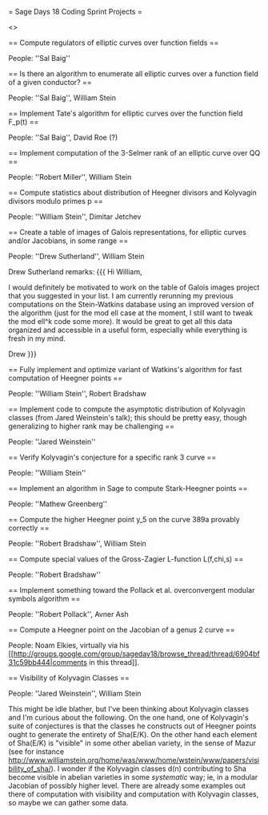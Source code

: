 = Sage Days 18 Coding Sprint Projects =
 
<<TableOfContents>>

== Compute regulators of elliptic curves over function fields ==

 People: ''Sal Baig''

== Is there an algorithm to enumerate all elliptic curves over a function field of a given conductor? ==

 People: ''Sal Baig'', William Stein


== Implement Tate's algorithm for elliptic curves over the function field F_p(t) ==

 People: ''Sal Baig'', David Roe (?)


== Implement computation of the 3-Selmer rank of an elliptic curve over QQ ==

 People: ''Robert Miller'', William Stein


== Compute statistics about distribution of Heegner divisors and Kolyvagin divisors modulo primes p ==

 People: ''William Stein'', Dimitar Jetchev


== Create a table of images of Galois representations, for elliptic curves and/or Jacobians, in some range ==

 People: ''Drew Sutherland'', William Stein

Drew Sutherland remarks: 
{{{
Hi William,

I would definitely be motivated to work on the table of Galois images project that you suggested in your list. I am currently rerunning my previous computations on the Stein-Watkins database using an improved version of the algorithm (just for the mod ell case at the moment, I still want to tweak the mod ell^k code some more). It would be great to get all this data organized and accessible in a useful form, especially while everything is fresh in my mind.

Drew
}}}



== Fully implement and optimize variant of Watkins's algorithm for fast computation of Heegner points ==

 People: ''William Stein'', Robert Bradshaw

== Implement code to compute the asymptotic distribution of Kolyvagin classes (from Jared Weinstein's talk); this should be pretty easy, though generalizing to higher rank may be challenging ==

 People: ''Jared Weinstein''

== Verify Kolyvagin's conjecture for a specific rank 3 curve ==

 People: ''William Stein''

== Implement an algorithm in Sage to compute Stark-Heegner points ==
 
 People: ''Mathew Greenberg''

== Compute the higher Heegner point y_5 on the curve 389a provably correctly  ==

 People: ''Robert Bradshaw'', William Stein


== Compute special values of the Gross-Zagier L-function L(f,chi,s)  ==
 
 People: ''Robert Bradshaw''

== Implement something toward the Pollack et al. overconvergent modular symbols algorithm ==

 People: ''Robert Pollack'', Avner Ash

== Compute a Heegner point on the Jacobian of a genus 2 curve ==

 People: Noam Elkies, virtually via his [[http://groups.google.com/group/sageday18/browse_thread/thread/6904bf31c59bb444|comments in this thread]].

== Visibility of Kolyvagin Classes ==

 People: ''Jared Weinstein'', William Stein

This might be idle blather, but I've been thinking about Kolyvagin classes and I'm curious about the following.  On the one hand, one of Kolyvagin's suite of conjectures is that the classes he constructs out of Heegner points ought to generate the entirety of Sha(E/K).  On the other hand each element of Sha(E/K) is "visible" in some other abelian variety, in the sense of Mazur (see for instance http://www.williamstein.org/home/was/www/home/wstein/www/papers/visibility_of_sha/).  I wonder if the Kolyvagin classes d(n) contributing to Sha become visible in abelian varieties in some *systematic* way;  ie, in a modular Jacobian of possibly higher level.  There are already some examples out there of computation with visibility and computation with Kolyvagin classes, so maybe we can gather some data.
